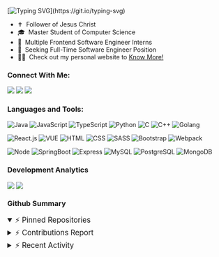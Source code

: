 [![Typing SVG](https://readme-typing-svg.herokuapp.com?font=Righteous&size=35&duration=3000&pause=1000&vCenter=true&random=false&width=435&height=35&lines=Hi+There!+%F0%9F%91%8B;I'm+Dennis+Wang!)](https://git.io/typing-svg)
- ✝️  &nbsp;Follower of Jesus Christ
- 🎓 &nbsp;Master Student of Computer Science
- 💼 &nbsp;Multiple Frontend Software Engineer Interns
- 🔭 &nbsp;Seeking Full-Time Software Engineer Position
- 👨‍💻 &nbsp;Check out my personal website to <a href="https://denniszwang.github.io/"> Know More!<a> 

### Connect With Me:
<a href="https://www.linkedin.com/in/denniswang1011"><img src="https://img.shields.io/badge/-LinkedIn-05122A?style=flat&logo=Linkedin&logoColor=0077B5"/></a>
<a href="https://x.com/coachdwang"><img src="https://img.shields.io/badge/-Twitter-05122A?style=flat&logo=twitter&logoColor=1DA1F2"/></a>
<a href="mailto:denwang@seas.upenn.edu"><img src="https://img.shields.io/badge/-Gmail-05122A?style=flat&logo=Gmail&logoColor=D14836"/></a>

### Languages and Tools:
![Java](https://img.shields.io/badge/-Java-05122A?style=flat&logo=openjdk)
![JavaScript](https://img.shields.io/badge/-JavaScript-05122A?style=flat&logo=javascript)
![TypeScript](https://img.shields.io/badge/-TypeScript-05122A?style=flat&logo=typescript)
![Python](https://img.shields.io/badge/-Python-05122A?style=flat&logo=python)
![C](https://img.shields.io/badge/-C-05122A?style=flat&logo=c)
![C++](https://img.shields.io/badge/C++-05122A?style=flat-square&logo=C%2B%2B&logoColor=white)
![Golang](https://img.shields.io/badge/-Golang-05122A?style=flat&logo=go&logoColor=white)

![React.js](https://img.shields.io/badge/-React-05122A?style=flat&logo=react)
![VUE](https://img.shields.io/badge/-Vue-05122A?style=flat&logo=vue.js)
![HTML](https://img.shields.io/badge/-HTML-05122A?style=flat&logo=html5)
![CSS](https://img.shields.io/badge/-CSS-05122A?style=flat&logo=css3)
![SASS](https://img.shields.io/badge/-Tailwind-05122A?style=flat&logo=tailwindcss)
![Bootstrap](https://img.shields.io/badge/-Bootstrap-05122A?style=flat&logo=bootstrap)
![Webpack](https://img.shields.io/badge/-Webpack-05122A?style=flat&logo=webpack)

![Node](https://img.shields.io/badge/-Node-05122A?style=flat&logo=Node.js)
![SpringBoot](https://img.shields.io/badge/-SpringBoot-05122A?style=flat&logo=spring)
![Express](https://img.shields.io/badge/-Express-05122A?style=flat&logo=express)
![MySQL](https://img.shields.io/badge/-MySQL-05122A?style=flat&logo=mysql&logoColor=white)
![PostgreSQL](https://img.shields.io/badge/-PostgreSQL-05122A?style=flat&logo=postgresql)
![MongoDB](https://img.shields.io/badge/-MongoDB-05122A?style=flat&logo=mongodb)

### Development Analytics
<img align="center" src="https://github-readme-stats-pi-ten-86.vercel.app/api/top-langs/?username=denniszwang&langs_count=6&layout=compact&theme=github_dark&hide_border=true&card_width=495">
<img align="center" src="https://github-readme-stats-pi-ten-86.vercel.app/api/wakatime?username=denniszwang&langs_count=6&layout=compact&theme=github_dark&hide_border=true&custom_title=Weekly%20Coding%20Overview">

### Github Summary
<details open>
  <summary style="font-size: 1.2em;">⚡ Pinned Repositories</summary>
  <!-- <a href="https://github.com/denniszwang/react_project">
    <img align="center" src="https://github-readme-stats-pi-ten-86.vercel.app/api/pin/?username=denniszwang&repo=react_project&theme=github_dark&hide_border=true" />
  </a>
  <a href="https://github.com/denniszwang/vue_project">
    <img align="center" src="https://github-readme-stats-pi-ten-86.vercel.app/api/pin/?username=denniszwang&repo=vue_project&theme=github_dark&hide_border=true" />
  </a>
  <a href="https://github.com/denniszwang/js_project">
    <img align="center" src="https://github-readme-stats-pi-ten-86.vercel.app/api/pin/?username=denniszwang&repo=js_project&theme=github_dark&hide_border=true" />
  </a>
  <a href="https://github.com/denniszwang/java_project">
    <img align="center" src="https://github-readme-stats-pi-ten-86.vercel.app/api/pin/?username=denniszwang&repo=java_project&theme=github_dark&hide_border=true" />
  </a> -->
</details>

<details>
  <summary style="font-size: 1.2em;">⚡ Contributions Report</summary>
  
  #### Contributions Overview
  [![GitHub Streak](https://streak-stats.demolab.com?user=denniszwang&theme=github-dark-blue&hide_border=true)](https://git.io/streak-stats)
  #### Contributions in the last year
  ![Snake animation](https://github.com/denniszwang/denniszwang/blob/output/github-contribution-grid-snake-dark.svg)
</details>

<details>
  <summary style="font-size: 1.2em;">⚡ Recent Activity</summary>
  
<!--START_SECTION:activity-->
1. 🎉 Merged PR [#2](https://github.com/denniszwang/denniszwang/pull/2) in [denniszwang/denniszwang](https://github.com/denniszwang/denniszwang)
2. 💪 Opened PR [#2](https://github.com/denniszwang/denniszwang/pull/2) in [denniszwang/denniszwang](https://github.com/denniszwang/denniszwang)
3. 🎉 Merged PR [#1](https://github.com/denniszwang/denniszwang/pull/1) in [denniszwang/denniszwang](https://github.com/denniszwang/denniszwang)
4. 💪 Opened PR [#1](https://github.com/denniszwang/denniszwang/pull/1) in [denniszwang/denniszwang](https://github.com/denniszwang/denniszwang)
<!--END_SECTION:activity-->
</details>
